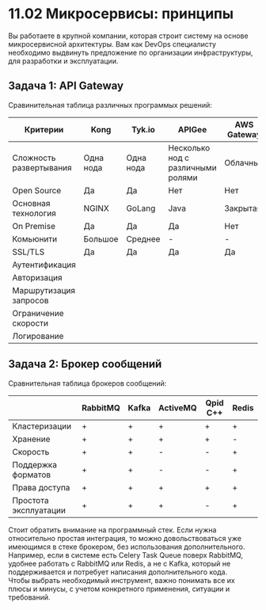 # 11.02 Микросервисы: принципы  

Вы работаете в крупной компании, которая строит систему на основе микросервисной архитектуры. Вам как DevOps специалисту
необходимо выдвинуть предложение по организации инфраструктуры, для разработки и эксплуатации.  

## Задача 1: API Gateway  

Сравинительная таблица различных программых решений:  

| Критерии                | Kong      | Tyk.io    | APIGee                            | AWS Gateway | Azure Gateway | Express Gateway |
|-------------------------|-----------|-----------|-----------------------------------|-------------|---------------|-----------------|
| Сложность развертывания | Одна нода | Одна нода | Несколько нод с различными ролями | Облачный    | Облачный      | Гибкий          |
| Open Source             | Да        | Да        | Нет                               | Нет         | Нет           | Да              |
| Основная технология     | NGINX     | GoLang    | Java                              | Закрытая    | Закрытая      | Express.js      |
| On Premise              | Да        | Да        | Да                                | Нет         | Нет           | Да              |
| Комьюнити               | Большое   | Среднее   | -                                 | -           | -             | Небольшое       |
| SSL/TLS                 | Да        | Да        | Да                                | Да          | Да            | Да              |
| Аутентификация          |           |           |                                   |             |               |                 |
| Авторизация             |           |           |                                   |             |               |                 |
| Маршрутизация запросов  |           |           |                                   |             |               |                 |
| Ограничение скорости    |           |           |                                   |             |               |                 |
| Логирование             |           |           |                                   |             |               |                 |



## Задача 2: Брокер сообщений  

Сравнительная таблица брокеров сообщений:  

|                       | RabbitMQ | Kafka | ActiveMQ | Qpid C++ | Redis |
|-----------------------|----------|-------|----------|----------|-------|
| Кластеризации         | +        | +     | +        | +        | +     |
| Хранение              | +        | +     | +        | +        | -     |
| Скорость              | +        | +     | -        | -        | +     |
| Поддержка форматов    | +        | +     | -        | -        | +     |
| Права доступа         | +        | +     | +        | +        | +     |
| Простота эксплуатации | +        | +     | +        | -        | +     |

Cтоит обратить внимание на программный стек. Если нужна относительно простая интеграция, то можно довольствоваться уже 
имеющимся в стеке брокером, без использования дополнительного. Например, если в системе есть Celery Task Queue 
поверх RabbitMQ, удобнее работать с RabbitMQ или Redis, а не с Kafka, который не поддерживается и потребует написания 
дополнительного кода.  
Чтобы выбрать необходимый инструмент, важно понимать все их плюсы и минусы, с учетом конкретного применения, ситуации и требований.